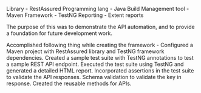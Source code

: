 Library - RestAssured
Programming lang - Java
Build Management tool - Maven
Framework - TestNG
Reporting - Extent reports

The purpose of this was to demonstrate the API automation, and to provide a foundation for future development work.

Accomplished following thing while creating the framework -
Configured a Maven project with RestAssured library and TestNG framework dependencies.
Created a sample test suite with TestNG annotations to test a sample REST API endpoint.
Executed the test suite using TestNG and generated a detailed HTML report.
Incorporated assertions in the test suite to validate the API responses.
Schema validation to validate the key in response.
Created the reusable methods for APIs.
